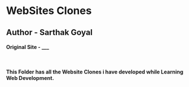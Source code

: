 # WebSites Clones
<h2>Author - Sarthak Goyal</h2>
<h4>Original Site - ___<h4>
<br>
<p>This Folder has all the Website Clones i have developed while Learning Web Development.</p>
